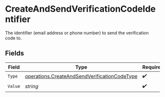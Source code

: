 # CreateAndSendVerificationCodeIdentifier

The identifier (email address or phone number) to send the verification code to.


## Fields

| Field                                                                                                        | Type                                                                                                         | Required                                                                                                     | Description                                                                                                  |
| ------------------------------------------------------------------------------------------------------------ | ------------------------------------------------------------------------------------------------------------ | ------------------------------------------------------------------------------------------------------------ | ------------------------------------------------------------------------------------------------------------ |
| `Type`                                                                                                       | [operations.CreateAndSendVerificationCodeType](../../models/operations/createandsendverificationcodetype.md) | :heavy_check_mark:                                                                                           | N/A                                                                                                          |
| `Value`                                                                                                      | *string*                                                                                                     | :heavy_check_mark:                                                                                           | N/A                                                                                                          |